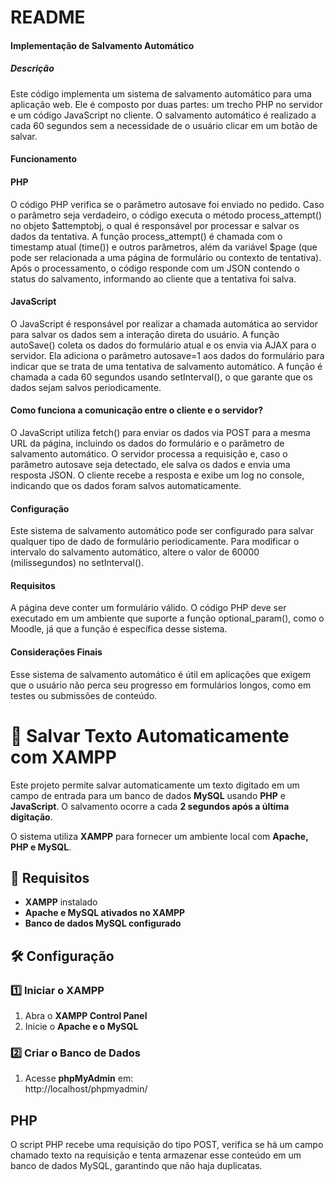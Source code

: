# README
#### Implementação de Salvamento Automático
##### Descrição
Este código implementa um sistema de salvamento automático para uma aplicação web. Ele é composto por duas partes: um trecho PHP no servidor e um código JavaScript no cliente. O salvamento automático é realizado a cada 60 segundos sem a necessidade de o usuário clicar em um botão de salvar.




#### Funcionamento
#### PHP
O código PHP verifica se o parâmetro autosave foi enviado no pedido. Caso o parâmetro seja verdadeiro, o código executa o método process_attempt() no objeto $attemptobj, o qual é responsável por processar e salvar os dados da tentativa.
A função process_attempt() é chamada com o timestamp atual (time()) e outros parâmetros, além da variável $page (que pode ser relacionada a uma página de formulário ou contexto de tentativa).
Após o processamento, o código responde com um JSON contendo o status do salvamento, informando ao cliente que a tentativa foi salva.
#### JavaScript
O JavaScript é responsável por realizar a chamada automática ao servidor para salvar os dados sem a interação direta do usuário.
A função autoSave() coleta os dados do formulário atual e os envia via AJAX para o servidor. Ela adiciona o parâmetro autosave=1 aos dados do formulário para indicar que se trata de uma tentativa de salvamento automático.
A função é chamada a cada 60 segundos usando setInterval(), o que garante que os dados sejam salvos periodicamente.
#### Como funciona a comunicação entre o cliente e o servidor?
O JavaScript utiliza fetch() para enviar os dados via POST para a mesma URL da página, incluindo os dados do formulário e o parâmetro de salvamento automático.
O servidor processa a requisição e, caso o parâmetro autosave seja detectado, ele salva os dados e envia uma resposta JSON.
O cliente recebe a resposta e exibe um log no console, indicando que os dados foram salvos automaticamente.
#### Configuração
Este sistema de salvamento automático pode ser configurado para salvar qualquer tipo de dado de formulário periodicamente. Para modificar o intervalo do salvamento automático, altere o valor de 60000 (milissegundos) no setInterval().




#### Requisitos
A página deve conter um formulário válido.
O código PHP deve ser executado em um ambiente que suporte a função optional_param(), como o Moodle, já que a função é específica desse sistema.
#### Considerações Finais
Esse sistema de salvamento automático é útil em aplicações que exigem que o usuário não perca seu progresso em formulários longos, como em testes ou submissões de conteúdo.




# 📝 Salvar Texto Automaticamente com XAMPP  

Este projeto permite salvar automaticamente um texto digitado em um campo de entrada para um banco de dados **MySQL** usando **PHP** e **JavaScript**. O salvamento ocorre a cada **2 segundos após a última digitação**.  

O sistema utiliza **XAMPP** para fornecer um ambiente local com **Apache, PHP e MySQL**.  

## 📌 Requisitos  

- **XAMPP** instalado  
- **Apache e MySQL ativados no XAMPP**  
- **Banco de dados MySQL configurado**  

## 🛠️ Configuração  

### 1️⃣ Iniciar o XAMPP  
1. Abra o **XAMPP Control Panel**  
2. Inicie o **Apache e o MySQL**  

### 2️⃣ Criar o Banco de Dados  
1. Acesse **phpMyAdmin** em:  
http://localhost/phpmyadmin/

PHP
----------------------------------------------------------------------------
O script PHP recebe uma requisição do tipo POST, verifica se há um campo chamado texto na requisição e tenta armazenar esse conteúdo em um banco de dados MySQL, garantindo que não haja duplicatas.


